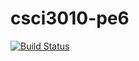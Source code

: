 # csci3010-pe6

[![Build Status](https://travis-ci.com/ptrang127/csci3010-pe6.svg?branch=master)](https://travis-ci.com/ptrang127/csci3010-pe6)